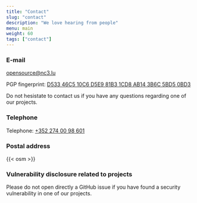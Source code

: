 ```yaml
---
title: "Contact"
slug: "contact"
description: "We love hearing from people"
menu: main
weight: 60
tags: ["contact"]
---
```


### E-mail

opensource@nc3.lu

PGP fingerprint:
[D533 46C5 10C6 D5E9 81B3 1CD8 AB14 3B6C 5BD5 0BD3](https://pgp.circl.lu/pks/lookup?op=hget&search=5632abce12a3d6e5355ca37025b2ac32)


Do not hesistate to contact us if you have any questions regarding one of our projects.



### Telephone

Telephone: [+352 274 00 98 601](tel:+3522740098601)



### Postal address

{{< osm >}}



### Vulnerability disclosure related to projects

Please do not open directly a GitHub issue if you have found a security
vulnerability in one of our projects.
